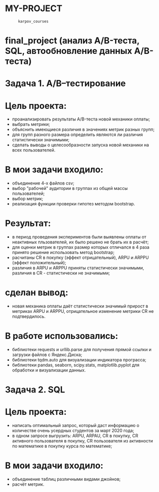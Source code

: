 # MY-PROJECT
          
          karpov_courses
          
          
# final_project (анализ A/B-теста, SQL, автообновление данных A/B-теста)

# Задача 1. A/B–тестирование

# Цель проекта:
* проанализировать результаты A/B-теста новой механики оплаты;
* выбрать метрики;
* объяснить имеющиеся различия в значениях метрик разных групп;
* для групп разного размера определить являются ли различия статистически значимыми;
* сделать выводы о целесообразности запуска новой механики на всех пользователей.

# В мои задачи входило:
* объединение 4-х файлов csv;
* выбор "рабочей" аудитории в группах из общей массы пользователей;
* выбор метрик;
* реализация функции проверки гипотез методом bootstrap.

# Результат:
* в период проведения экспериментов были выявлены оплаты от неактивных пльзователей, их было решено не брать их в расчёт;
* для оценки метрик в группах размер которых отличался в 4 раза принято решение использовать метод bootstrap;
* расчитаны CR в покупку (эффект отрицательный), ARPU и ARPPU (эффект положительный);
* различия в ARPU и ARPPU приняты статистически значимыми, различия в CR - статистически не значимыми;

# сделан вывод:
* новая механика оплаты даёт статистически значимый прирост в метриках ARPU и ARPPU, отрицательное изменение метрики CR не подтвердилось.

# В работе использовались:
* библиотеки requests и urllib.parse для получения прямой ссылки и загрузки файлов с Яндекс.Диска;
* библиотеки tqdm.auto для визуализации индикатора програсса;
* библиотеки pandas, seaborn, scipy.stats, matplotlib.pyplot для обработки и визуализации данных.

# Задача 2. SQL

# Цель проекта:
* написать оптимальный запрос, который даст информацию о количестве очень усердных студентов за март 2020 года;
* в одном запросе выгрузить: ARPU, ARPAU, CR в покупку, СR активного пользователя в покупку, CR пользователя из активности по математике в  покупку курса по математике;

# В мои задачи входило:
* объединение таблиц различными видами джойнов;
* расчёт метрик.



